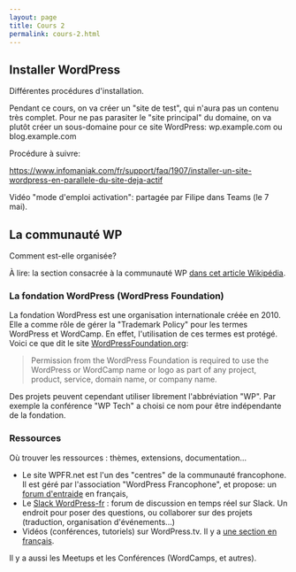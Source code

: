```yaml
---
layout: page
title: Cours 2
permalink: cours-2.html
---
```


## Installer WordPress

Différentes procédures d'installation.

Pendant ce cours, on va créer un "site de test", qui n'aura pas un contenu très complet. Pour ne pas parasiter le "site principal" du domaine, on va plutôt créer un sous-domaine pour ce site WordPress: wp.example.com ou blog.example.com

Procédure à suivre:

https://www.infomaniak.com/fr/support/faq/1907/installer-un-site-wordpress-en-parallele-du-site-deja-actif

Vidéo "mode d'emploi activation": partagée par Filipe dans Teams (le 7 mai).

## La communauté WP

Comment est-elle organisée?

À lire: la section consacrée à la communauté WP [dans cet article Wikipédia](https://fr.wikipedia.org/wiki/WordPress#Communaut%C3%A9_WordPress).

### La fondation WordPress (WordPress Foundation)

La fondation WordPress est une organisation internationale créée en 2010. Elle a comme rôle de gérer la "Trademark Policy" pour les termes WordPress et WordCamp. En effet, l'utilisation de ces termes est protégé. Voici ce que dit le site [WordPressFoundation.org](https://wordpressfoundation.org/trademark-policy/):

> Permission from the WordPress Foundation is required to use the WordPress or WordCamp name or logo as part of any project, product, service, domain name, or company name.

Des projets peuvent cependant utiliser librement l'abbréviation "WP". Par exemple la conférence "WP Tech" a choisi ce nom pour être indépendante de la fondation.

### Ressources

Où trouver les ressources : thèmes, extensions, documentation...

- Le site WPFR.net est l'un des "centres" de la communauté francophone. Il est géré par l'association "WordPress Francophone", et propose: un [forum d'entraide](https://wpfr.net/support/) en français, 
- Le [Slack WordPress-fr](https://wordpressfr.slack.com/) : forum de discussion en temps réel sur Slack. Un endroit pour poser des questions, ou collaborer sur des projets (traduction, organisation d'événements...)
- Vidéos (conférences, tutoriels) sur WordPress.tv. Il y a [une section en français](https://wordpress.tv/language/frenchfrancais/).

Il y a aussi les Meetups et les Conférences (WordCamps, et autres).